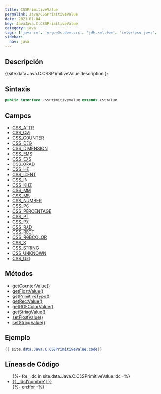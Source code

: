```yaml
---
title: CSSPrimitiveValue
permalink: Java/CSSPrimitiveValue
date: 2021-01-04
key: JavaJava.C.CSSPrimitiveValue
category: java
tags: ['java se', 'org.w3c.dom.css', 'jdk.xml.dom', 'interface java', 'Java 1.4', 'DOM Level 2']
sidebar: 
  nav: java
---
```


## Descripción
{{site.data.Java.C.CSSPrimitiveValue.description }}

## Sintaxis
~~~java
public interface CSSPrimitiveValue extends CSSValue
~~~

## Campos
* [CSS_ATTR](/Java/CSSPrimitiveValue/CSS_ATTR)
* [CSS_CM](/Java/CSSPrimitiveValue/CSS_CM)
* [CSS_COUNTER](/Java/CSSPrimitiveValue/CSS_COUNTER)
* [CSS_DEG](/Java/CSSPrimitiveValue/CSS_DEG)
* [CSS_DIMENSION](/Java/CSSPrimitiveValue/CSS_DIMENSION)
* [CSS_EMS](/Java/CSSPrimitiveValue/CSS_EMS)
* [CSS_EXS](/Java/CSSPrimitiveValue/CSS_EXS)
* [CSS_GRAD](/Java/CSSPrimitiveValue/CSS_GRAD)
* [CSS_HZ](/Java/CSSPrimitiveValue/CSS_HZ)
* [CSS_IDENT](/Java/CSSPrimitiveValue/CSS_IDENT)
* [CSS_IN](/Java/CSSPrimitiveValue/CSS_IN)
* [CSS_KHZ](/Java/CSSPrimitiveValue/CSS_KHZ)
* [CSS_MM](/Java/CSSPrimitiveValue/CSS_MM)
* [CSS_MS](/Java/CSSPrimitiveValue/CSS_MS)
* [CSS_NUMBER](/Java/CSSPrimitiveValue/CSS_NUMBER)
* [CSS_PC](/Java/CSSPrimitiveValue/CSS_PC)
* [CSS_PERCENTAGE](/Java/CSSPrimitiveValue/CSS_PERCENTAGE)
* [CSS_PT](/Java/CSSPrimitiveValue/CSS_PT)
* [CSS_PX](/Java/CSSPrimitiveValue/CSS_PX)
* [CSS_RAD](/Java/CSSPrimitiveValue/CSS_RAD)
* [CSS_RECT](/Java/CSSPrimitiveValue/CSS_RECT)
* [CSS_RGBCOLOR](/Java/CSSPrimitiveValue/CSS_RGBCOLOR)
* [CSS_S](/Java/CSSPrimitiveValue/CSS_S)
* [CSS_STRING](/Java/CSSPrimitiveValue/CSS_STRING)
* [CSS_UNKNOWN](/Java/CSSPrimitiveValue/CSS_UNKNOWN)
* [CSS_URI](/Java/CSSPrimitiveValue/CSS_URI)

## Métodos
* [getCounterValue()](/Java/CSSPrimitiveValue/getCounterValue)
* [getFloatValue()](/Java/CSSPrimitiveValue/getFloatValue)
* [getPrimitiveType()](/Java/CSSPrimitiveValue/getPrimitiveType)
* [getRectValue()](/Java/CSSPrimitiveValue/getRectValue)
* [getRGBColorValue()](/Java/CSSPrimitiveValue/getRGBColorValue)
* [getStringValue()](/Java/CSSPrimitiveValue/getStringValue)
* [setFloatValue()](/Java/CSSPrimitiveValue/setFloatValue)
* [setStringValue()](/Java/CSSPrimitiveValue/setStringValue)

## Ejemplo
~~~java
{{ site.data.Java.C.CSSPrimitiveValue.code}}
~~~

## Líneas de Código
<ul>
{%- for _ldc in site.data.Java.C.CSSPrimitiveValue.ldc -%}
   <li>
       <a href="{{_ldc['url'] }}">{{ _ldc['nombre'] }}</a>
   </li>
{%- endfor -%}
</ul>
